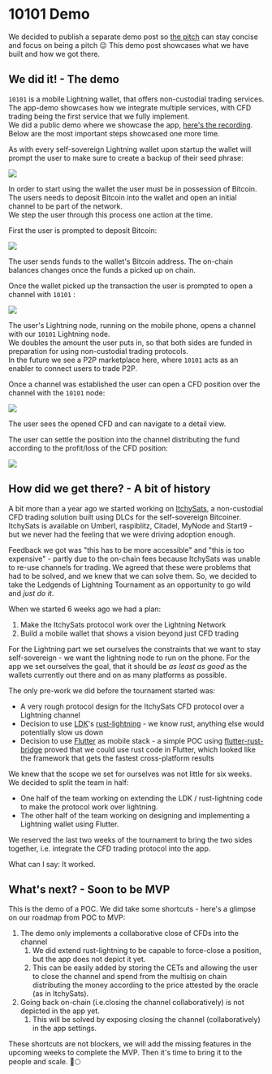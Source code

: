 # 10101 Demo

We decided to publish a separate demo post so [the pitch](https://makers.bolt.fun/story/10101-pitch--441) can stay concise and focus on being a pitch 😉
This demo post showcases what we have built and how we got there.

## We did it! - The demo

`10101` is a mobile Lightning wallet, that offers non-custodial trading services.
The app-demo showcases how we integrate multiple services, with CFD trading being the first service that we fully implement.\
We did a public demo where we showcase the app, [here's the recording](https://rumble.com/v1wr04i-10101-demo.html).
Below are the most important steps showcased one more time.

As with every self-sovereign Lightning wallet upon startup the wallet will prompt the user to make sure to create a backup of their seed phrase:

![](../assets/2022-11-24-01_seed_backup.gif)

In order to start using the wallet the user must be in possession of Bitcoin.\
The users needs to deposit Bitcoin into the wallet and open an initial channel to be part of the network.\
We step the user through this process one action at the time.

First the user is prompted to deposit Bitcoin:

![](../assets/2022-11-24-02_deposit_bitcoin.gif)

The user sends funds to the wallet's Bitcoin address.
The on-chain balances changes once the funds a picked up on chain.

Once the wallet picked up the transaction the user is prompted to open a channel with `10101` :

![](../assets/2022-11-24-03_open_channel.gif)

The user's Lightning node, running on the mobile phone, opens a channel with our `10101` Lightning node.\
We doubles the amount the user puts in, so that both sides are funded in preparation for using non-custodial trading protocols.\
In the future we see a P2P marketplace here, where `10101` acts as an enabler to connect users to trade P2P.

Once a channel was established the user can open a CFD position over the channel with the `10101` node:

![](../assets/2022-11-24-04_open_cfd.gif)

The user sees the opened CFD and can navigate to a detail view.

The user can settle the position into the channel distributing the fund according to the profit/loss of the CFD position:

![](../assets/2022-11-24-05_close_cfd.gif)

## How did we get there? - A bit of history

A bit more than a year ago we started working on [ItchySats](https://www.itchysats.network/), a non-custodial CFD trading solution built using DLCs for the self-sovereign Bitcoiner.
ItchySats is available on Umberl, raspiblitz, Citadel, MyNode and Start9 - but we never had the feeling that we were driving adoption enough.

Feedback we got was "this has to be more accessible" and "this is too expensive" - partly due to the on-chain fees because ItchySats was unable to re-use channels for trading.
We agreed that these were problems that had to be solved, and we knew that we can solve them.
So, we decided to take the Ledgends of Lightning Tournament as an opportunity to go wild and _just do it_.

When we started 6 weeks ago we had a plan:

1. Make the ItchySats protocol work over the Lightning Network
2. Build a mobile wallet that shows a vision beyond just CFD trading

For the Lightning part we set ourselves the constraints that we want to stay self-sovereign - we want the lightning node to run on the phone.
For the app we set ourselves the goal, that it should be _as least as good_ as the wallets currently out there and on as many platforms as possible.

The only pre-work we did before the tournament started was:

- A very rough protocol design for the ItchySats CFD protocol over a Lightning channel
- Decision to use [LDK](https://github.com/lightningdevkit/)'s [rust-lightning](https://github.com/lightningdevkit/rust-lightning) - we know rust, anything else would potentially slow us down
- Decision to use [Flutter](https://flutter.dev/) as mobile stack - a simple POC using [flutter-rust-bridge](https://github.com/fzyzcjy/flutter_rust_bridge) proved that we could use rust code in Flutter, which looked like the framework that gets the fastest cross-platform results

We knew that the scope we set for ourselves was not little for six weeks. We decided to split the team in half:

- One half of the team working on extending the LDK / rust-lightning code to make the protocol work over lightning.
- The other half of the team working on designing and implementing a Lightning wallet using Flutter.

We reserved the last two weeks of the tournament to bring the two sides together, i.e. integrate the CFD trading protocol into the app.

What can I say: It worked.

## What's next? - Soon to be MVP

This is the demo of a POC. We did take some shortcuts - here's a glimpse on our roadmap from POC to MVP:

1. The demo only implements a collaborative close of CFDs into the channel
   1. We did extend rust-lightning to be capable to force-close a position, but the app does not depict it yet.
   2. This can be easily added by storing the CETs and allowing the user to close the channel and spend from the multisig on chain distributing the money according to the price attested by the oracle (as in ItchySats).
2. Going back on-chain (i.e.closing the channel collaboratively) is not depicted in the app yet.
   1. This will be solved by exposing closing the channel (collaboratively) in the app settings.

These shortcuts are not blockers, we will add the missing features in the upcoming weeks to complete the MVP.
Then it's time to bring it to the people and scale. 🚀🌕
